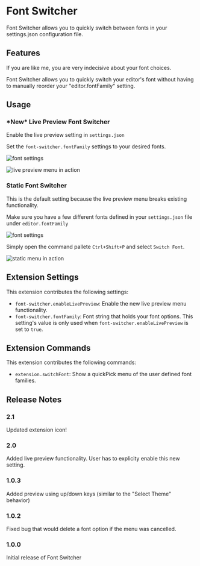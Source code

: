# Font Switcher

Font Switcher allows you to quickly switch between fonts in your settings.json configuration file.

## Features

If you are like me, you are very indecisive about your font choices.

Font Switcher allows you to quickly switch your editor's font without having to manually reorder your "editor.fontFamily" setting.

## Usage

### **\*New\* Live Preview Font Switcher**

Enable the live preview setting in `settings.json`

Set the `font-switcher.fontFamily` settings to your desired fonts.

![font settings](https://i.imgur.com/Sn93UKk.png)

![live preview menu in action](https://i.imgur.com/ilB6LYv.gif)

### Static Font Switcher

This is the default setting because the live preview menu breaks existing functionality.

Make sure you have a few different fonts defined in your `settings.json` file under `editor.fontFamily`

![font settings](https://i.imgur.com/3nZpkup.png)

Simply open the command pallete `Ctrl+Shift+P` and select `Switch Font`.

![static menu in action](https://i.imgur.com/nhxH2uH.gif)

## Extension Settings

This extension contributes the following settings:

- `font-switcher.enableLivePreview`: Enable the new live preview menu functionality.
- `font-switcher.fontFamily`: Font string that holds your font options. This setting's value is only used when `font-switcher.enableLivePreview` is set to `true`.

## Extension Commands

This extension contributes the following commands:

- `extension.switchFont`: Show a quickPick menu of the user defined font families.

## Release Notes

### 2.1

Updated extension icon!

### 2.0

Added live preview functionality. User has to explicity enable this new setting.

### 1.0.3

Added preview using up/down keys (similar to the "Select Theme" behavior)

### 1.0.2

Fixed bug that would delete a font option if the menu was cancelled.

### 1.0.0

Initial release of Font Switcher
